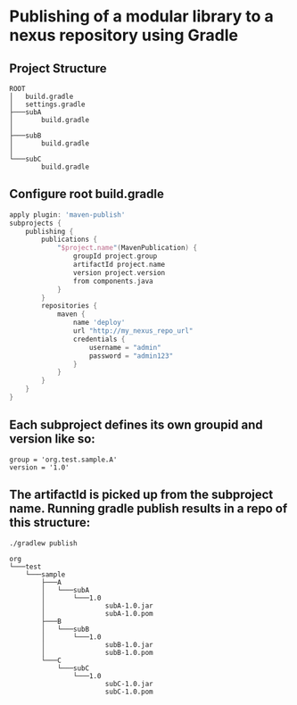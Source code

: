 # Publishing of a modular library to a nexus repository using Gradle


## Project Structure
```
ROOT
│   build.gradle
│   settings.gradle
├───subA
│       build.gradle
│
├───subB
│       build.gradle
│
└───subC
        build.gradle
```

## Configure **root build.gradle**
```groovy
apply plugin: 'maven-publish'
subprojects {
    publishing {
        publications {
            "$project.name"(MavenPublication) {
                groupId project.group
                artifactId project.name
                version project.version
                from components.java
            }
        }
        repositories {
            maven {
                name 'deploy'
                url "http://my_nexus_repo_url"
                credentials {
                    username = "admin"
                    password = "admin123"
                }
            }
        }
    }
}
```

## Each subproject defines its own groupid and version like so:

```
group = 'org.test.sample.A'
version = '1.0'
```

## The artifactId is picked up from the subproject name. Running gradle publish results in a repo of this structure:

```bash
./gradlew publish
```

```
org
└───test
    └───sample
        ├───A
        │   └───subA
        │       └───1.0
        │               subA-1.0.jar
        │               subA-1.0.pom
        ├───B
        │   └───subB
        │       └───1.0
        │               subB-1.0.jar
        │               subB-1.0.pom
        └───C
            └───subC
                └───1.0
                        subC-1.0.jar
                        subC-1.0.pom

```